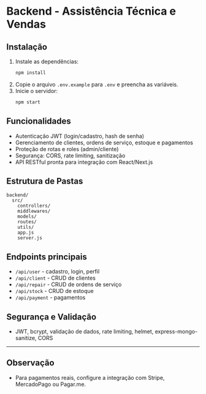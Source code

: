 # Backend - Assistência Técnica e Vendas

## Instalação

1. Instale as dependências:
   ```bash
   npm install
   ```
2. Copie o arquivo `.env.example` para `.env` e preencha as variáveis.
3. Inicie o servidor:
   ```bash
   npm start
   ```

## Funcionalidades
- Autenticação JWT (login/cadastro, hash de senha)
- Gerenciamento de clientes, ordens de serviço, estoque e pagamentos
- Proteção de rotas e roles (admin/cliente)
- Segurança: CORS, rate limiting, sanitização
- API RESTful pronta para integração com React/Next.js

## Estrutura de Pastas
```
backend/
  src/
    controllers/
    middlewares/
    models/
    routes/
    utils/
    app.js
    server.js
```

## Endpoints principais
- `/api/user` - cadastro, login, perfil
- `/api/client` - CRUD de clientes
- `/api/repair` - CRUD de ordens de serviço
- `/api/stock` - CRUD de estoque
- `/api/payment` - pagamentos

## Segurança e Validação
- JWT, bcrypt, validação de dados, rate limiting, helmet, express-mongo-sanitize, CORS

---

## Observação
- Para pagamentos reais, configure a integração com Stripe, MercadoPago ou Pagar.me.
